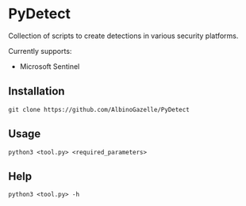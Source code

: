 # PyDetect

Collection of scripts to create detections in various security platforms.

Currently supports:
- Microsoft Sentinel

## Installation

```
git clone https://github.com/AlbinoGazelle/PyDetect
```

## Usage

```
python3 <tool.py> <required_parameters>
```

## Help

```
python3 <tool.py> -h
```
